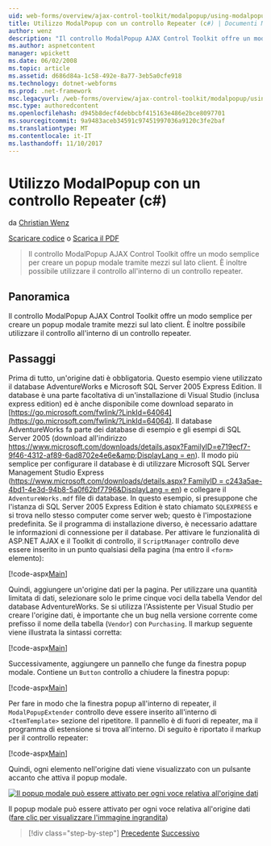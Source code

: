 ```yaml
---
uid: web-forms/overview/ajax-control-toolkit/modalpopup/using-modalpopup-with-a-repeater-control-cs
title: Utilizzo ModalPopup con un controllo Repeater (c#) | Documenti Microsoft
author: wenz
description: "Il controllo ModalPopup AJAX Control Toolkit offre un modo semplice per creare un popup modale tramite mezzi sul lato client. È anche possibile usare questo Contr...."
ms.author: aspnetcontent
manager: wpickett
ms.date: 06/02/2008
ms.topic: article
ms.assetid: d686d84a-1c58-492e-8a77-3eb5a0cfe918
ms.technology: dotnet-webforms
ms.prod: .net-framework
msc.legacyurl: /web-forms/overview/ajax-control-toolkit/modalpopup/using-modalpopup-with-a-repeater-control-cs
msc.type: authoredcontent
ms.openlocfilehash: d945b8decf4debbcbf415163e486e2bce8097701
ms.sourcegitcommit: 9a9483aceb34591c97451997036a9120c3fe2baf
ms.translationtype: MT
ms.contentlocale: it-IT
ms.lasthandoff: 11/10/2017
---
```

<a name="using-modalpopup-with-a-repeater-control-c"></a>Utilizzo ModalPopup con un controllo Repeater (c#)
====================
da [Christian Wenz](https://github.com/wenz)

[Scaricare codice](http://download.microsoft.com/download/2/4/0/24052038-f942-4336-905b-b60ae56f0dd5/ModalPopup2.cs.zip) o [Scarica il PDF](http://download.microsoft.com/download/b/6/a/b6ae89ee-df69-4c87-9bfb-ad1eb2b23373/modalpopup2CS.pdf)

> Il controllo ModalPopup AJAX Control Toolkit offre un modo semplice per creare un popup modale tramite mezzi sul lato client. È inoltre possibile utilizzare il controllo all'interno di un controllo repeater.


## <a name="overview"></a>Panoramica

Il controllo ModalPopup AJAX Control Toolkit offre un modo semplice per creare un popup modale tramite mezzi sul lato client. È inoltre possibile utilizzare il controllo all'interno di un controllo repeater.

## <a name="steps"></a>Passaggi

Prima di tutto, un'origine dati è obbligatoria. Questo esempio viene utilizzato il database AdventureWorks e Microsoft SQL Server 2005 Express Edition. Il database è una parte facoltativa di un'installazione di Visual Studio (inclusa express edition) ed è anche disponibile come download separato in [https://go.microsoft.com/fwlink/?LinkId=64064](https://go.microsoft.com/fwlink/?LinkId=64064). Il database AdventureWorks fa parte dei database di esempio e gli esempi di SQL Server 2005 (download all'indirizzo [https://www.microsoft.com/downloads/details.aspx?FamilyID=e719ecf7-9f46-4312-af89-6ad8702e4e6e&amp;DisplayLang = en](https://www.microsoft.com/downloads/details.aspx?FamilyID=e719ecf7-9f46-4312-af89-6ad8702e4e6e&amp;DisplayLang=en)). Il modo più semplice per configurare il database è di utilizzare Microsoft SQL Server Management Studio Express ([https://www.microsoft.com/downloads/details.aspx? FamilyID = c243a5ae-4bd1-4e3d-94b8-5a0f62bf7796&amp;DisplayLang = en](https://www.microsoft.com/downloads/details.aspx?FamilyID=c243a5ae-4bd1-4e3d-94b8-5a0f62bf7796&amp;DisplayLang=en)) e collegare il `AdventureWorks.mdf` file di database. In questo esempio, si presuppone che l'istanza di SQL Server 2005 Express Edition è stato chiamato `SQLEXPRESS` e si trova nello stesso computer come server web; questo è l'impostazione predefinita. Se il programma di installazione diverso, è necessario adattare le informazioni di connessione per il database. Per attivare le funzionalità di ASP.NET AJAX e il Toolkit di controllo, il `ScriptManager` controllo deve essere inserito in un punto qualsiasi della pagina (ma entro il `<form>` elemento):

[!code-aspx[Main](using-modalpopup-with-a-repeater-control-cs/samples/sample1.aspx)]

Quindi, aggiungere un'origine dati per la pagina. Per utilizzare una quantità limitata di dati, selezionare solo le prime cinque voci della tabella Vendor del database AdventureWorks. Se si utilizza l'Assistente per Visual Studio per creare l'origine dati, è importante che un bug nella versione corrente come prefisso il nome della tabella (`Vendor`) con `Purchasing`. Il markup seguente viene illustrata la sintassi corretta:

[!code-aspx[Main](using-modalpopup-with-a-repeater-control-cs/samples/sample2.aspx)]

Successivamente, aggiungere un pannello che funge da finestra popup modale. Contiene un `Button` controllo a chiudere la finestra popup:

[!code-aspx[Main](using-modalpopup-with-a-repeater-control-cs/samples/sample3.aspx)]

Per fare in modo che la finestra popup all'interno di repeater, il `ModalPopupExtender` controllo deve essere inserito all'interno di `<ItemTemplate>` sezione del ripetitore. Il pannello è di fuori di repeater, ma il programma di estensione si trova all'interno. Di seguito è riportato il markup per il controllo repeater:

[!code-aspx[Main](using-modalpopup-with-a-repeater-control-cs/samples/sample4.aspx)]

Quindi, ogni elemento nell'origine dati viene visualizzato con un pulsante accanto che attiva il popup modale.


[![Il popup modale può essere attivato per ogni voce relativa all'origine dati](using-modalpopup-with-a-repeater-control-cs/_static/image2.png)](using-modalpopup-with-a-repeater-control-cs/_static/image1.png)

Il popup modale può essere attivato per ogni voce relativa all'origine dati ([fare clic per visualizzare l'immagine ingrandita](using-modalpopup-with-a-repeater-control-cs/_static/image3.png))

>[!div class="step-by-step"]
[Precedente](launching-a-modal-popup-window-from-server-code-cs.md)
[Successivo](handling-postbacks-from-a-modalpopup-cs.md)
